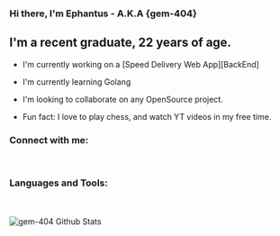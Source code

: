 
### Hi there, I'm Ephantus - A.K.A {gem-404}

## I'm a recent graduate, 22 years of age.

- I'm currently working on a [Speed Delivery Web App][BackEnd]
- I'm currently learning Golang
- I'm looking to collaborate on any OpenSource project.

- Fun fact: I love to play chess, and watch YT videos in my free time.

### Connect with me:


<br />

### Languages and Tools:


<br />
<br />

<img align="left" alt="gem-404 Github Stats" src="https://github-readme-stats.vercel.app/api?username=gem-404&show_icons=true&hide_border=false">

[github]: https://github.com/gem-404
[linkedin]: https://linkedin.com/ephantus-gicobi
